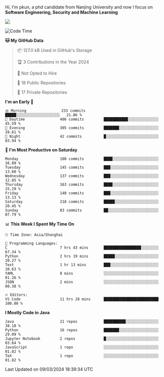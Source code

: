 Hi, I'm pkun, a phd candidate from Nanjing University and now I focus on **Software Engineering, Security and Machine Learning**

<!--![GitHub Snake Light](https://github.com/pppppkun/pppppkun/blob/output/github-snake.svg#gh-light-mode-only)-->
<!--![GitHub Snake dark](https://github.com/pppppkun/pppppkun/blob/output/github-snake-dark.svg#gh-dark-mode-only)-->

![](https://komarev.com/ghpvc/?username=pppppkun)
<!--START_SECTION:waka-->
![Code Time](http://img.shields.io/badge/Code%20Time-1%2C986%20hrs%2037%20mins-blue)

**🐱 My GitHub Data** 

> 📦 127.0 kB Used in GitHub's Storage 
 > 
> 🏆 3 Contributions in the Year 2024
 > 
> 🚫 Not Opted to Hire
 > 
> 📜 18 Public Repositories 
 > 
> 🔑 17 Private Repositories 
 > 
**I'm an Early 🐤** 

```text
🌞 Morning                233 commits         █████░░░░░░░░░░░░░░░░░░░░   21.86 % 
🌆 Daytime                486 commits         ███████████░░░░░░░░░░░░░░   45.59 % 
🌃 Evening                305 commits         ███████░░░░░░░░░░░░░░░░░░   28.61 % 
🌙 Night                  42 commits          █░░░░░░░░░░░░░░░░░░░░░░░░   03.94 % 
```
📅 **I'm Most Productive on Saturday** 

```text
Monday                   180 commits         ████░░░░░░░░░░░░░░░░░░░░░   16.89 % 
Tuesday                  145 commits         ███░░░░░░░░░░░░░░░░░░░░░░   13.60 % 
Wednesday                137 commits         ███░░░░░░░░░░░░░░░░░░░░░░   12.85 % 
Thursday                 163 commits         ████░░░░░░░░░░░░░░░░░░░░░   15.29 % 
Friday                   140 commits         ███░░░░░░░░░░░░░░░░░░░░░░   13.13 % 
Saturday                 218 commits         █████░░░░░░░░░░░░░░░░░░░░   20.45 % 
Sunday                   83 commits          ██░░░░░░░░░░░░░░░░░░░░░░░   07.79 % 
```


📊 **This Week I Spent My Time On** 

```text
🕑︎ Time Zone: Asia/Shanghai

💬 Programming Languages: 
C                        7 hrs 43 mins       █████████████████░░░░░░░░   67.34 % 
Python                   2 hrs 19 mins       █████░░░░░░░░░░░░░░░░░░░░   20.27 % 
Text                     1 hr 13 mins        ███░░░░░░░░░░░░░░░░░░░░░░   10.63 % 
YAML                     8 mins              ░░░░░░░░░░░░░░░░░░░░░░░░░   01.26 % 
JSON                     2 mins              ░░░░░░░░░░░░░░░░░░░░░░░░░   00.38 % 

🔥 Editors: 
VS Code                  11 hrs 28 mins      █████████████████████████   100.00 % 
```

**I Mostly Code in Java** 

```text
Java                     21 repos            ██████████░░░░░░░░░░░░░░░   38.18 % 
Python                   16 repos            ███████░░░░░░░░░░░░░░░░░░   29.09 % 
Jupyter Notebook         2 repos             █░░░░░░░░░░░░░░░░░░░░░░░░   03.64 % 
JavaScript               1 repo              ░░░░░░░░░░░░░░░░░░░░░░░░░   01.82 % 
TeX                      1 repo              ░░░░░░░░░░░░░░░░░░░░░░░░░   01.82 % 
```




 Last Updated on 09/03/2024 18:39:34 UTC
<!--END_SECTION:waka-->
